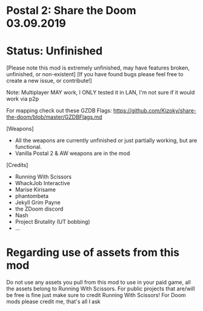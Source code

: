 # Postal 2: Share the Doom 03.09.2019

# Status: Unfinished
[Please note this mod is extremely unfinished, may have features broken, unfinished, or non-existent]
[If you have found bugs please feel free to create a new issue, or contribute!]

Note: Multiplayer MAY work, I ONLY tested it in LAN, I'm not sure if it would work via p2p

For mapping check out these GZDB Flags: https://github.com/Kizoky/share-the-doom/blob/master/GZDBFlags.md

[Weapons]
- All the weapons are currently unfinished or just partially working, but are functional.
- Vanilla Postal 2 & AW weapons are in the mod

[Credits]
- Running With Scissors
- WhackJob Interactive
- Marise Kirisame
- phantombeta
- Jekyll Grim Payne
- the ZDoom discord
- Nash
- Project Brutality (UT bobbing)
- ...

# Regarding use of assets from this mod

Do not use any assets you pull from this mod to use in your paid game, all the assets belong to Running With Scissors. For public projects that are/will be free is fine just make sure to credit Running With Scissors! For Doom mods please credit me, that's all I ask
